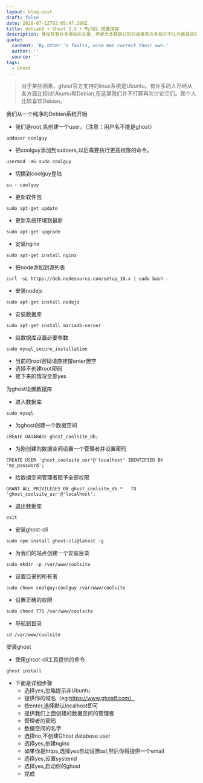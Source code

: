 ```yaml
---
layout: blog-post
draft: false
date: 2020-07-12T02:05:47.380Z
title: debian9 + Ghost 2.X + MySQL 搭建博客
description: 我发现有许多类似的文章，但是大多都是过时的或者有许多我并不认为是最好的做法。所以打算自己写篇教程，希望可以帮助到需要的人。
quote:
  content: 'By other''s faults, wise men correct their own.'
  author: ''
  source: ''
tags:
  - Ghost
---
```

> 由于某些因素，ghost官方支持的linux系统是Ubuntu。有许多的人已经从各方面比较过Ubuntu和Debian,在这里我们并不打算再次讨论它们。我个人比较喜欢Debian。

我们从一个纯净的Debian系统开始
* 我们是root,先创建一个user。（注意：用户名不能是ghost）

```
adduser coolguy
```

* 把coolguy添加到sudoers,以后需要执行更高权限的命令。

```
usermod -aG sudo coolguy
```

* 切换到coolguy登陆

```
su - coolguy
```

* 更新软件包

```
sudo apt-get update
```

* 更新系统环境到最新

```
sudo apt-get upgrade
```

* 安装nginx

```
sudo apt-get install nginx
```

* 把node添加到源列表

```
curl -sL https://deb.nodesource.com/setup_10.x | sudo bash -
```

* 安装nodejs

```
sudo apt-get install nodejs
```

* 安装数据库

```
sudo apt-get install mariadb-server
```

* 给数据库设置必要参数

```
sudo mysql_secure_installation
```

* 当前的root密码请直接按enter置空
* 选择不创建root密码
* 接下来的情况全部yes

为ghost设置数据库

* 进入数据库

```
sudo mysql
```

* 为ghost创建一个数据空间

```
CREATE DATABASE ghost_coolsite_db;
```

* 为刚创建的数据空间设置一个管理者并设置密码

```
CREATE USER 'ghost_coolsite_usr'@'localhost' IDENTIFIED BY 'my_password';
```

* 给数据空间管理者赋予全部权限

```
GRANT ALL PRIVILEGES ON ghost_coolsite_db.*   TO 'ghost_coolsite_usr'@'localhost';
```

* 退出数据库

```
exit
```

* 安装ghost-cli

```
sudo npm install ghost-cli@latest -g
```

* 为我们的站点创建一个安装目录

```
sudo mkdir -p /var/www/coolsite
```

* 设置目录的所有者

```
sudo chown coolguy:coolguy /var/www/coolsite
```

* 设置正确的权限

```
sudo chmod 775 /var/www/coolsite
```

* 导航到目录

```
cd /var/www/coolsite
```

安装ghost

* 使用ghsot-cli工具提供的命令

```
ghost install
```

* 下面是详细步骤
  * 选择yes,忽略提示非Ubuntu
  * 提供你的域名（eg:https://www.ghostf.com）
  * 按enter,选择默认localhost即可
  * 提供我们上面创建的数据空间的管理者
  * 管理者的密码
  * 数据空间的名字
  * 选择no,不创建Ghost database user
  * 选择yes,创建nginx
  * 如果你是https,选择yes自动设置ssl,然后你得提供一个email
  * 选择yes,设置systemd
  * 选择yes,启动你的ghost
  * 完成
